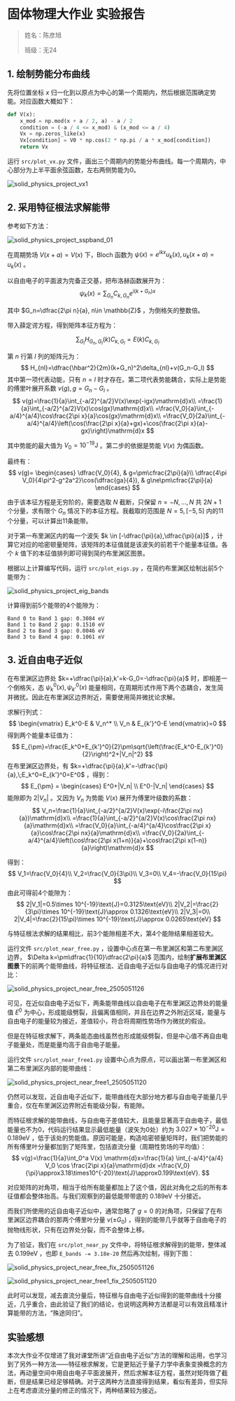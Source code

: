 # 固体物理大作业 实验报告

> 姓名：陈彦旭
>
> 班级：无24

## 1. 绘制势能分布曲线

先将位置坐标 $x$ 归一化到以原点为中心的第一个周期内，然后根据范围确定势能。对应函数大概如下：

```python
def V(x):
    x_mod = np.mod(x + a / 2, a) - a / 2
    condition = (-a / 4 <= x_mod) & (x_mod <= a / 4)
    Vx = np.zeros_like(x)
    Vx[condition] = V0 * np.cos(2 * np.pi / a * x_mod[condition])
    return Vx
```

运行 `src/plot_vx.py` 文件，画出三个周期内的势能分布曲线。每一个周期内，中心部分为上半平面余弦函数，左右两侧势能为0。

![solid_physics_project_vx1](https://cdn.jsdelivr.net/gh/DerrickMarcus/picgo_image/images/solid_physics_project_vx1.png)



## 2. 采用特征根法求解能带

参考如下方法：

![solid_physics_project_sspband_01](https://cdn.jsdelivr.net/gh/DerrickMarcus/picgo_image/images/solid_physics_project_sspband_01.png)

在周期势场 $V(x+a)=V(x)$ 下，Bloch 函数为 $\psi(x)=e^{ikx}u_k(x),\,u_k(x+a)=u_k(x)$  。

以自由电子的平面波为完备正交基，把布洛赫函数展开为：
$$
\psi_k(x)=\sum_{G_n} C_{k,G_n}e^{i(k+G_n)x}
$$

其中 $G_n=\dfrac{2\pi n}{a}, n\in \mathbb{Z}$ ，为倒格矢的整数倍。

带入薛定谔方程，得到矩阵本征方程为：

$$
\sum_{G_l}H_{G_n,G_l}(k)C_{k,G_l}=E(k)C_{k,G_l}
$$

第 $n$ 行第 $l$ 列的矩阵元为：
$$
H_{nl}=\dfrac{\hbar^2}{2m}(k+G_n)^2\delta_{nl}+v(G_n-G_l)
$$
其中第一项代表动能，只有 $n=l$ 时才存在。第二项代表势能耦合，实际上是势能的傅里叶展开系数 $v(g), g=G_n-G_l$ 。
$$
v(g)=\frac{1}{a}\int_{-a/2}^{a/2}V(x)\exp(-igx)\mathrm{d}x\\
=\frac{1}{a}\int_{-a/2}^{a/2}V(x)\cos(gx)\mathrm{d}x\\
=\frac{V_0}{a}\int_{-a/4}^{a/4}\cos\frac{2\pi x}{a}\cos(gx)\mathrm{d}x\\
=\frac{V_0}{2a}\int_{-a/4}^{a/4}\left(\cos(\frac{2\pi x}{a}+gx)+\cos(\frac{2\pi x}{a}-gx)\right)\mathrm{d}x
$$

其中势能的最大值为 $V_0=10^{-19}\text{J}$ 。第二步的依据是势能 $V(x)$ 为偶函数。

最终有：
$$
v(g)=
\begin{cases}
\dfrac{V_0}{4}, & g=\pm\cfrac{2\pi}{a}\\
\dfrac{4\pi V_0}{4\pi^2-g^2a^2}\cos(\dfrac{ga}{4}), & g\ne\pm\cfrac{2\pi}{a}
\end{cases}
$$

由于该本征方程是无穷阶的，需要选取 $N$ 截断，只保留 $n=-N,...,N$ 共 $2N+1$ 个分量，求有限个 $G_n$ 情况下的本征方程。我截取的范围是 $N=5,[-5, 5]$ 内的11个分量，可以计算出11条能带。

对于第一布里渊区内的每一个波矢 $k \in [-\dfrac{\pi}{a},\dfrac{\pi}{a}]$ ，计算它对应的哈密顿量矩阵，该矩阵的本征值就是该波矢的前若干个能量本征值。各个 $k$ 值下的本征值排列即可得到简约布里渊区图景。

根据以上计算编写代码，运行 `src/plot_eigs.py` ，在简约布里渊区绘制出前5个能带为：

![solid_physics_project_eig_bands](https://cdn.jsdelivr.net/gh/DerrickMarcus/picgo_image/images/solid_physics_project_eig_bands.png)

计算得到前5个能带的4个能隙为：

```text
Band 0 to Band 1 gap: 0.3084 eV
Band 1 to Band 2 gap: 0.1510 eV
Band 2 to Band 3 gap: 0.0046 eV
Band 3 to Band 4 gap: 0.1061 eV
```



## 3. 近自由电子近似

在布里渊区边界处 $k=+\dfrac{\pi}{a},k'=k-G_0=-\dfrac{\pi}{a}$ 时，即相差一个倒格矢，态 $\psi_k^0(x),\psi_{k'}^0(x)$ 能量相同，在周期形式作用下两个态耦合，发生简并微扰。因此在布里渊区边界附近，需要使用简并微扰论求解。

求解行列式：
$$
\begin{vmatrix}
E_k^0-E & V_n^* \\
V_n & E_{k'}^0-E
\end{vmatrix}=0
$$
得到两个能量本征值为：
$$
E_{\pm}=\frac{E_k^0+E_{k'}^0}{2}\pm\sqrt{\left(\frac{E_k^0-E_{k'}^0}{2}\right)^2+|V_n|^2}
$$
在布里渊区边界处，有 $k=+\dfrac{\pi}{a},k'=-\dfrac{\pi}{a},\;E_k^0=E_{k'}^0=E^0$ ，得到：
$$
E_{\pm} =
\begin{cases}
E^0+|V_n| \\
E^0-|V_n|
\end{cases}
$$
能隙即为 $2|V_n|$ 。又因为 $V_n$ 为势能 $V(x)$ 展开为傅里叶级数的系数：
$$
V_n=\frac{1}{a}\int_{-a/2}^{a/2}V(x)\exp(-i\frac{2\pi nx}{a})\mathrm{d}x\\
=\frac{1}{a}\int_{-a/2}^{a/2}V(x)\cos\frac{2\pi nx}{a}\mathrm{d}x\\
=\frac{V_0}{a}\int_{-a/4}^{a/4}\cos\frac{2\pi x}{a}\cos\frac{2\pi nx}{a}\mathrm{d}x\\
=\frac{V_0}{2a}\int_{-a/4}^{a/4}\left(\cos\frac{2\pi x(1+n)}{a}+\cos\frac{2\pi x(1-n)}{a}\right)\mathrm{d}x
$$

得到：
$$
V_1=\frac{V_0}{4}\\
V_2=\frac{V_0}{3\pi}\\
V_3=0\\
V_4=-\frac{V_0}{15\pi}
$$
由此可得前4个能隙为：
$$
2|V_1|=0.5\times 10^{-19}\text{J}=0.3125\text{eV}\\
2|V_2|=\frac{2}{3\pi}\times 10^{-19}\text{J}\approx 0.1326\text{eV}\\
2|V_3|=0\\
2|V_4|=\frac{2}{15\pi}\times 10^{-19}\text{J}\approx 0.0265\text{eV}
$$



与特征根法求解的结果相比，前3个能隙相差不大，第4个能隙结果相差较大。



运行文件 `src/plot_near_free.py` ，设置中心点在第一布里渊区和第二布里渊区边界， $\Delta k=\pm\dfrac{1}{10}\dfrac{2\pi}{a}$ 范围内，绘制**扩展布里渊区图景**下的前两个能带曲线，将特征根法、近自由电子近似与自由电子的情况进行对比：

![solid_physics_project_near_free_2505051126](https://cdn.jsdelivr.net/gh/DerrickMarcus/picgo-image/images/solid_physics_project_near_free_2505051126.png)

可见，在近似自由电子近似下，两条能带曲线以自由电子在布里渊区边界处的能量值 $E^0$ 为中心，形成能级劈裂，且偏离值相同，并且在边界之外附近区域，能量与自由电子的能量较为接近，差值较小，符合将周期性势场作为微扰的假设。

但是在特征根求解下，两条能态曲线虽然也形成能级劈裂，但是中心值不再自由电子能量处，而是能量均高于自由电子能量。

运行文件 `src/plot_near_free1.py` 设置中心点为原点，可以画出第一布里渊区和第二布里渊区内部的能带曲线：

![solid_physics_project_near_free1_2505051120](https://cdn.jsdelivr.net/gh/DerrickMarcus/picgo-image/images/solid_physics_project_near_free1_2505051120.png)

仍然可以发现，近自由电子近似下，能带曲线在大部分地方都与自由电子能量几乎重合，仅在布里渊区边界附近有能级分裂，有能隙。

而特征根求解的能带曲线，与自由电子差值较大，且能量显著高于自由电子，最低能量也不为0，代码运行结果显示最低能量（波矢为0处）约为 $3.027\times10^{-20}\text{J}=0.189\text{eV}$ ，低于该处的势能值。原因可能是，构造哈密顿量矩阵时，我们把势能的所有傅里叶分量都加到了矩阵里，包括直流分量（周期性势场的平均值）：
$$
v(g)=\frac{1}{a}\int_0^a V(x) \mathrm{d}x=\frac{1}{a} \int_{-a/4}^{a/4} V_0 \cos \frac{2\pi x}{a}\mathrm{d}dx =\frac{V_0}{\pi}\approx3.18\times10^{-20}\text{J}\approx0.199\text{eV}.
$$

对应矩阵的对角项，相当于给所有能量都加上了这个值，因此对角化之后的所有本征值都会整体抬高。与我们观察到的最低能带带底的 $0.189\text{eV}$ 十分接近。

而我们所使用的近自由电子近似中，通常忽略了 $g=0$ 的对角项，只保留了在布里渊区边界耦合的那两个傅里叶分量 $v(\pm G_0)$ ，得到的能带几乎就等于自由电子的抛物线形状，只有在边界处分裂，而不会整体上移。

为了验证，我们在 `src/plot_near_py` 文件中，将特征根求解得到的能带，整体减去 $0.199\text{eV}$ ，也即 `E_bands -= 3.18e-20` 然后再次绘制，得到下图：

![solid_physics_project_near_free_fix_2505051126](https://cdn.jsdelivr.net/gh/DerrickMarcus/picgo-image/images/solid_physics_project_near_free_fix_2505051126.png)

![solid_physics_project_near_free1_fix_2505051120](https://cdn.jsdelivr.net/gh/DerrickMarcus/picgo-image/images/solid_physics_project_near_free1_fix_2505051120.png)

此时可以发现，减去直流分量后，特征根与自由电子近似得到的能带曲线十分接近，几乎重合，由此验证了我们的结论，也说明这两种方法都是可以有效且精准计算能带的方法，“殊途同归”。



## 实验感想

本次大作业不仅增进了我对课堂所讲“近自由电子近似”方法的理解和运用，也学习到了另外一种方法——特征根求解发，它是更贴近于量子力学中表象变换概念的方法，再动量空间中用自由电子平面波展开，然后求解本征方程，虽然对矩阵做了截断，但是结果已经足够精确。对于这两种方法直接得到结果，看似有差异，但实际上在考虑直流分量的修正的情况下，两种结果较为接近。
